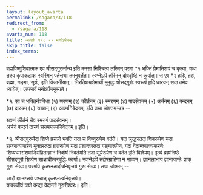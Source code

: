 ```yaml
---
layout: layout_avarta
permalink: /sagara/3/118
redirect_from:
  - /sagara/118
avarta_num: 118
title: आवर्तः ११८ -- मनोऽर्पणम्
skip_title: false
index_terms: 
---
```


ब्रह्मविष्णुशिवात्मक एव श्रीसद्गुरुर्नान्य इति
मनसा निश्चित्य तस्मिन् परमां *१ भक्तिं प्रेमातिशयं च कृत्वा, यथा तस्य कृपाकटाक्षः
स्वस्मिन् पतेत्तथा तमनुवर्तेत। स्वप्नेऽपि तस्मिन् दोषदृष्टिं न कुर्यात्। स एव
*२ हरिः, हरः, ब्रह्मा, गङ्गा, सूर्यः, इति विजानीयात्। 
निरतिशयक्षेमार्थी मुमुक्षुः
श्रीसद्गुरोः स्वरूपं हृदि धारयन् सदा तमेव ध्यायेत्। 
एतत्सर्वं मनोऽर्पणमुच्यते।

<div class="footnote" markdown="1">
*१. सा च भक्तिर्नवविधा (१) श्रवणम् (२) कीर्तनम् (३) स्मरणम् (४)
पादसेवनम् (५) अर्चनम् (६) वन्दनम् (७) दास्यम् (८) सख्यम् (९)
आत्मनिवेदनम्, इति तथा चोक्तमन्यत्र --

श्रवणं कीर्तनं चैव स्मरणं पादसेवनम्।  
अर्चनं वन्दनं दास्यं सख्यमात्मनिवेदनम्॥ इति।

*२. श्रीसद्गुरुर्यदा शिष्ये प्रसन्नो भवति तदा स विष्णुरूपेण वर्तते। यदा क्रुद्धस्तदा शिवरूपेण यदा राजसव्यापारेण युक्तस्तदा ब्रह्मरूपेण यदा प्रशान्तस्तदा गङ्गारूपेण,
यदा वेदान्तवाक्यकरणैः शिष्यभ्रमसंशयादिसहिताज्ञानं निःशेषं निवर्तयति तदा सूर्यरूपेण च वर्तत इति विज्ञेयम्। इत्थं ब्रह्मनिष्ठे श्रीसद्गुरौ शिष्येण साक्षादीश्वरबुद्धिः कार्या।
स्वप्नेऽपि तद्दोषग्राहिणा न भाव्यम्। ज्ञानलाभाय ज्ञानावाप्तेः प्राक् गुरुः सेव्यः। परमपि
कृतघ्नतादोषनिवृत्तये गुरुः सेव्यः। तथा चोक्तम् --

आदौ ज्ञानाप्तये पश्चात् कृतघ्नत्वनिवृत्तये।  
यावज्जीवं त्रयो वन्द्या वेदान्तो गुरुरीश्वरः॥ इति।
</div>